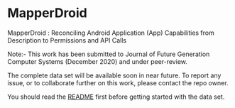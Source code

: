 # MapperDroid
MapperDroid : Reconciling Android Application (App) Capabilities from Description to Permissions and API Calls

Note:- This work has been submitted to Journal of Future Generation Computer Systems (December 2020) and under peer-review. 

The complete data set will be available soon in near future. To report any issue, or to collaborate further on this work, please contact the repo owner. 

You should read the [README](https://github.com/rks101/MapperDroid/blob/master/data/README_data.txt) first before getting started with the data set. 
